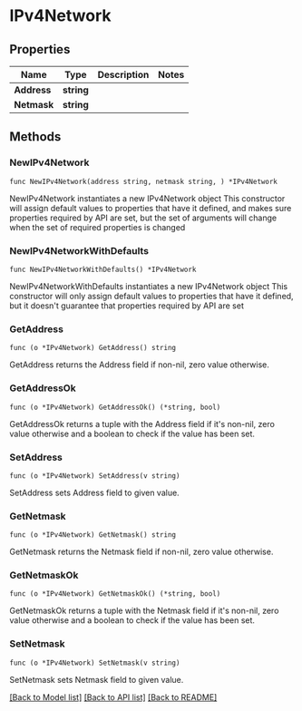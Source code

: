 # IPv4Network

## Properties

Name | Type | Description | Notes
------------ | ------------- | ------------- | -------------
**Address** | **string** |  | 
**Netmask** | **string** |  | 

## Methods

### NewIPv4Network

`func NewIPv4Network(address string, netmask string, ) *IPv4Network`

NewIPv4Network instantiates a new IPv4Network object
This constructor will assign default values to properties that have it defined,
and makes sure properties required by API are set, but the set of arguments
will change when the set of required properties is changed

### NewIPv4NetworkWithDefaults

`func NewIPv4NetworkWithDefaults() *IPv4Network`

NewIPv4NetworkWithDefaults instantiates a new IPv4Network object
This constructor will only assign default values to properties that have it defined,
but it doesn't guarantee that properties required by API are set

### GetAddress

`func (o *IPv4Network) GetAddress() string`

GetAddress returns the Address field if non-nil, zero value otherwise.

### GetAddressOk

`func (o *IPv4Network) GetAddressOk() (*string, bool)`

GetAddressOk returns a tuple with the Address field if it's non-nil, zero value otherwise
and a boolean to check if the value has been set.

### SetAddress

`func (o *IPv4Network) SetAddress(v string)`

SetAddress sets Address field to given value.


### GetNetmask

`func (o *IPv4Network) GetNetmask() string`

GetNetmask returns the Netmask field if non-nil, zero value otherwise.

### GetNetmaskOk

`func (o *IPv4Network) GetNetmaskOk() (*string, bool)`

GetNetmaskOk returns a tuple with the Netmask field if it's non-nil, zero value otherwise
and a boolean to check if the value has been set.

### SetNetmask

`func (o *IPv4Network) SetNetmask(v string)`

SetNetmask sets Netmask field to given value.



[[Back to Model list]](../README.md#documentation-for-models) [[Back to API list]](../README.md#documentation-for-api-endpoints) [[Back to README]](../README.md)


